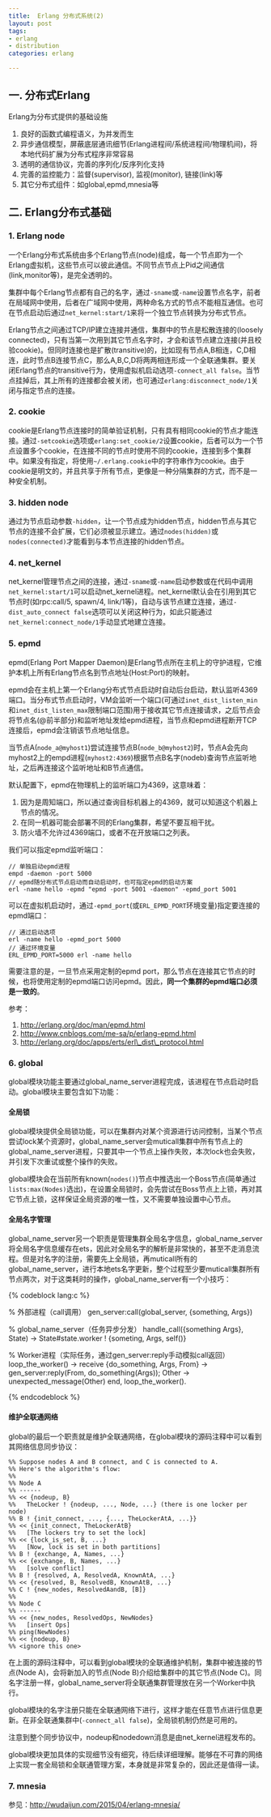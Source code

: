 ```yaml
---
title:  Erlang 分布式系统(2)
layout: post
tags:
- erlang
- distribution
categories: erlang

---
```

## 一. 分布式Erlang

Erlang为分布式提供的基础设施

1. 良好的函数式编程语义，为并发而生
2. 异步通信模型，屏蔽底层通讯细节(Erlang进程间/系统进程间/物理机间)，将本地代码扩展为分布式程序非常容易
3. 透明的通信协议，完善的序列化/反序列化支持
4. 完善的监控能力：监督(supervisor), 监视(monitor), 链接(link)等
5. 其它分布式组件：如global,epmd,mnesia等

<!--more-->

## 二. Erlang分布式基础

### 1. Erlang node

一个Erlang分布式系统由多个Erlang节点(node)组成，每一个节点即为一个Erlang虚拟机，这些节点可以彼此通信。不同节点节点上Pid之间通信(link,monitor等)，是完全透明的。

集群中每个Erlang节点都有自己的名字，通过`-sname`或`-name`设置节点名字，前者在局域网中使用，后者在广域网中使用，两种命名方式的节点不能相互通信。也可在节点启动后通过`net_kernel:start/1`来将一个独立节点转换为分布式节点。

Erlang节点之间通过TCP/IP建立连接并通信，集群中的节点是松散连接的(loosely connected)，只有当第一次用到其它节点名字时，才会和该节点建立连接(并且校验cookie)。但同时连接也是扩散(transitive)的，比如现有节点A,B相连，C,D相连，此时节点B连接节点C，那么A,B,C,D将两两相连形成一个全联通集群。要关闭Erlang节点的transitive行为，使用虚拟机启动选项`-connect_all false`。当节点挂掉后，其上所有的连接都会被关闭，也可通过`erlang:disconnect_node/1`关闭与指定节点的连接。

### 2. cookie

cookie是Erlang节点连接时的简单验证机制，只有具有相同cookie的节点才能连接。通过`-setcookie`选项或`erlang:set_cookie/2`设置cookie，后者可以为一个节点设置多个cookie，在连接不同的节点时使用不同的cookie，连接到多个集群中。如果没有指定，将使用`~/.erlang.cookie`中的字符串作为cookie。由于cookie是明文的，并且共享于所有节点，更像是一种分隔集群的方式，而不是一种安全机制。

### 3. hidden node

通过为节点启动参数`-hidden`，让一个节点成为hidden节点，hidden节点与其它节点的连接不会扩展，它们必须被显示建立。通过`nodes(hidden)`或`nodes(connected)`才能看到与本节点连接的hidden节点。

### 4. net_kernel

net\_kernel管理节点之间的连接，通过`-sname`或`-name`启动参数或在代码中调用`net_kernel:start/1`可以启动net_kernel进程。net_kernel默认会在引用到其它节点时(如rpc:call/5, spawn/4, link/1等)，自动与该节点建立连接，通过`-dist_auto_connect false`选项可以关闭这种行为，如此只能通过`net_kernel:connect_node/1`手动显式地建立连接。

### 5. epmd

epmd(Erlang Port Mapper Daemon)是Erlang节点所在主机上的守护进程，它维护本机上所有Erlang节点名到节点地址(Host:Port)的映射。

epmd会在主机上第一个Erlang分布式节点启动时自动后台启动，默认监听4369端口。当分布式节点启动时，VM会监听一个端口(可通过`inet_dist_listen_min`和`inet_dist_listen_max`限制端口范围)用于接收其它节点连接请求，之后节点会将节点名(@前半部分)和监听地址发给epmd进程，当节点和epmd进程断开TCP连接后，epmd会注销该节点地址信息。

当节点A(`node_a@myhost1`)尝试连接节点B(`node_b@myhost2`)时，节点A会先向myhost2上的empd进程(`myhost2:4369`)根据节点B名字(nodeb)查询节点监听地址，之后再连接这个监听地址和B节点通信。

默认配置下，epmd在物理机上的监听端口为4369，这意味着：

1. 因为是周知端口，所以通过查询目标机器上的4369，就可以知道这个机器上节点的情况。
2. 在同一机器可能会部署不同的Erlang集群，希望不要互相干扰。
3. 防火墙不允许过4369端口，或者不在开放端口之列表。

我们可以指定epmd监听端口：

	// 单独启动epmd进程
	empd -daemon -port 5000
	// epmd随分布式节点启动而自动启动时，也可指定epmd的启动方案
	erl -name hello -epmd "epmd -port 5001 -daemon" -epmd_port 5001
	
可以在虚拟机启动时，通过`-epmd_port`(或`ERL_EPMD_PORT`环境变量)指定要连接的epmd端口：

	// 通过启动选项
	erl -name hello -epmd_port 5000
	// 通过环境变量
	ERL_EPMD_PORT=5000 erl -name hello
	

需要注意的是，一旦节点采用定制的epmd port，那么节点在连接其它节点的时候，也将使用定制的epmd端口访问epmd。因此，**同一个集群的epmd端口必须是一致的**。

参考：

1. http://erlang.org/doc/man/epmd.html
2. http://www.cnblogs.com/me-sa/p/erlang-epmd.html
3. http://erlang.org/doc/apps/erts/erl\_dist\_protocol.html


### 6. global

global模块功能主要通过global\_name\_server进程完成，该进程在节点启动时启动。global模块主要包含如下功能：

#### 全局锁

global模块提供全局锁功能，可以在集群内对某个资源进行访问控制，当某个节点尝试lock某个资源时，global\_name\_server会muticall集群中所有节点上的global\_name\_server进程，只要其中一个节点上操作失败，本次lock也会失败，并引发下次重试或整个操作的失败。

global模块会在当前所有known(`nodes()`)节点中推选出一个Boss节点(简单通过`lists:max(Nodes)`选出)，在设置全局锁时，会先尝试在Boss节点上上锁，再对其它节点上锁，这样保证全局资源的唯一性，又不需要单独设置中心节点。

#### 全局名字管理

global\_name\_server另一个职责是管理集群全局名字信息，global\_name\_server将全局名字信息缓存在ets，因此对全局名字的解析是非常快的，甚至不走消息流程。但是对名字的注册，需要先上全局锁，再muticall所有的global\_name\_server，进行本地ets名字更新，整个过程至少要muticall集群所有节点两次，对于这类耗时的操作，global\_name\_server有一个小技巧：

{% codeblock lang:c %} 

% 外部进程（call调用）
gen_server:call(global_server, {something, Args})

% global_name_server（任务异步分发）
handle_call({something Args}, State) ->
	State#state.worker ! {someting, Args, self()}

% Worker进程（实际任务，通过gen_server:reply手动模拟call返回）
loop_the_worker() ->
    receive 
        {do_something, Args, From} ->
            gen_server:reply(From, do_something(Args));
	Other ->
            unexpected_message(Other)
    end,
    loop_the_worker().
   
{% endcodeblock %}

#### 维护全联通网络

global的最后一个职责就是维护全联通网络，在global模块的源码注释中可以看到其网络信息同步协议：

	%% Suppose nodes A and B connect, and C is connected to A.
	%% Here's the algorithm's flow:
	%%
	%% Node A
	%% ------
	%% << {nodeup, B}
	%%   TheLocker ! {nodeup, ..., Node, ...} (there is one locker per node)
	%% B ! {init_connect, ..., {..., TheLockerAtA, ...}}
	%% << {init_connect, TheLockerAtB}
	%%   [The lockers try to set the lock]
	%% << {lock_is_set, B, ...}
	%%   [Now, lock is set in both partitions]
	%% B ! {exchange, A, Names, ...}
	%% << {exchange, B, Names, ...}
	%%   [solve conflict]
	%% B ! {resolved, A, ResolvedA, KnownAtA, ...}
	%% << {resolved, B, ResolvedB, KnownAtB, ...}
	%% C ! {new_nodes, ResolvedAandB, [B]}
	%%
	%% Node C
	%% ------
	%% << {new_nodes, ResolvedOps, NewNodes}
	%%   [insert Ops]
	%% ping(NewNodes)
	%% << {nodeup, B}
	%% <ignore this one>

在上面的源码注释中，可以看到global模块的全联通维护机制，集群中被连接的节点(Node A)，会将新加入的节点(Node B)介绍给集群中的其它节点(Node C)。同名字注册一样，global\_name\_server将全联通集群管理放在另一个Worker中执行。

global模块的名字注册只能在全联通网络下进行，这样才能在任意节点进行信息更新。在非全联通集群中(`-connect_all false`)，全局锁机制仍然是可用的。

注意到整个同步协议中，nodeup和nodedown消息是由net_kernel进程发布的。

global模块更加具体的实现细节没有细究，待后续详细理解。能够在不可靠的网络上实现一套全局锁和全联通管理方案，本身就是非常复杂的，因此还是值得一读。

### 7. mnesia

参见：http://wudaijun.com/2015/04/erlang-mnesia/

